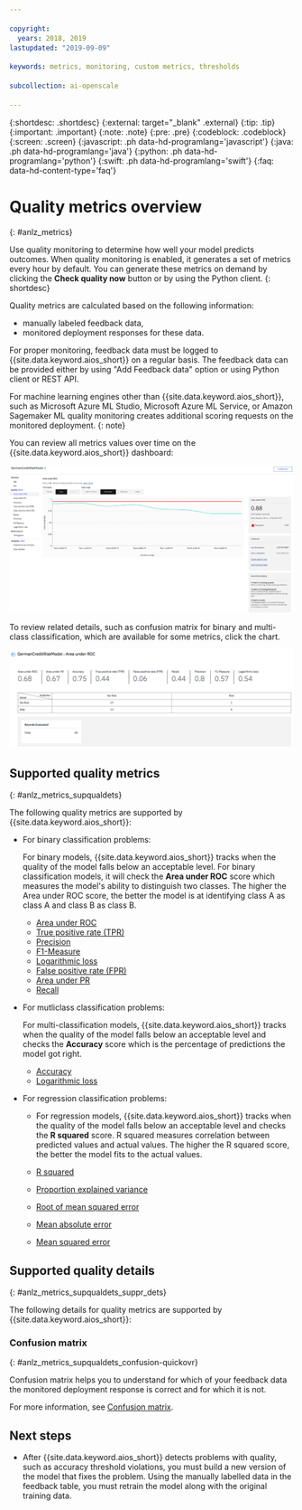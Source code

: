 ```yaml
---

copyright:
  years: 2018, 2019
lastupdated: "2019-09-09"

keywords: metrics, monitoring, custom metrics, thresholds

subcollection: ai-openscale

---
```


{:shortdesc: .shortdesc}
{:external: target="_blank" .external}
{:tip: .tip}
{:important: .important}
{:note: .note}
{:pre: .pre}
{:codeblock: .codeblock}
{:screen: .screen}
{:javascript: .ph data-hd-programlang='javascript'}
{:java: .ph data-hd-programlang='java'}
{:python: .ph data-hd-programlang='python'}
{:swift: .ph data-hd-programlang='swift'}
{:faq: data-hd-content-type='faq'}

# Quality metrics overview
{: #anlz_metrics}

Use quality monitoring to determine how well your model predicts outcomes. When quality monitoring is enabled, it generates a set of metrics every hour by default. You can generate these metrics on demand by clicking the **Check quality now** button or by using the Python client.
{: shortdesc}

Quality metrics are calculated based on the following information:

- manually labeled feedback data,
- monitored deployment responses for these data.

For proper monitoring, feedback data must be logged to {{site.data.keyword.aios_short}} on a regular basis. The feedback data can be provided either by using "Add Feedback data" option or using Python client or REST API.

For machine learning engines other than {{site.data.keyword.aios_short}}, such as Microsoft Azure ML Studio, Microsoft Azure ML Service, or Amazon Sagemaker ML quality monitoring creates additional scoring requests on the monitored deployment.
{: note}

You can review all metrics values over time on the {{site.data.keyword.aios_short}} dashboard:

![quality metrics chart showing drift of area under ROC](images/wos-quality_metrics_001.png)


To review related details, such as confusion matrix for binary and multi-class classification, which are available for some metrics, click the chart.

![detail table of quality metrics](images/wos-quality_metrics_002.png)

## Supported quality metrics
{: #anlz_metrics_supqualdets}

The following quality metrics are supported by {{site.data.keyword.aios_short}}:

-  For binary classification problems:

   For binary models, {{site.data.keyword.aios_short}} tracks when the quality of the model falls below an acceptable level. For binary classification models, it will check the **Area under ROC** score which measures the model's ability to distinguish two classes. The higher the Area under ROC score, the better the model is at identifying class A as class A and class B as class B.

   - [Area under ROC](/docs/services/ai-openscale?topic=ai-openscale-quality_roc)
   - [True positive rate (TPR)](/docs/services/ai-openscale?topic=ai-openscale-quality_tpr)
   - [Precision](/docs/services/ai-openscale?topic=ai-openscale-quality_precision)
   - [F1-Measure](/docs/services/ai-openscale?topic=ai-openscale-quality_f1-measr)
   - [Logarithmic loss](/docs/services/ai-openscale?topic=ai-openscale-quality_log_loss)
   - [False positive rate (FPR)](/docs/services/ai-openscale?topic=ai-openscale-quality_fpr_false)
   - [Area under PR](/docs/services/ai-openscale?topic=ai-openscale-quality-area-pr)
   - [Recall](/docs/services/ai-openscale?topic=ai-openscale-quality_recall)

-  For mutliclass classification problems:

   For multi-classification models, {{site.data.keyword.aios_short}} tracks when the quality of the model falls below an acceptable level and checks the **Accuracy** score which is the percentage of predictions the model got right.

   - [Accuracy](/docs/services/ai-openscale?topic=ai-openscale-accuracy-opener)
   - [Logarithmic loss](/docs/services/ai-openscale?topic=ai-openscale-quality_log_loss)

-  For regression classification problems:

   -  For regression models, {{site.data.keyword.aios_short}} tracks when the quality of the model falls below an acceptable level and checks the **R squared** score. R squared measures correlation between predicted values and actual values. The higher the R squared score, the better the model fits to the actual values.

   - [R squared](/docs/services/ai-openscale?topic=ai-openscale-quality_r_squared)
   - [Proportion explained variance](/docs/services/ai-openscale?topic=ai-openscale-quality_var)
   - [Root of mean squared error](/docs/services/ai-openscale?topic=ai-openscale-supqualdets_squ_errors_mean)
   - [Mean absolute error](/docs/services/ai-openscale?topic=ai-openscale-quality_abserror)
   - [Mean squared error](/docs/services/ai-openscale?topic=ai-openscale-quality_squerror)




## Supported quality details
{: #anlz_metrics_supqualdets_suppr_dets}

The following details for quality metrics are supported by {{site.data.keyword.aios_short}}:

### Confusion matrix
{: #anlz_metrics_supqualdets_confusion-quickovr}

Confusion matrix helps you to understand for which of your feedback data the monitored deployment response is correct and for which it is not.

For more information, see [Confusion matrix](/docs/services/ai-openscale?topic=ai-openscale-it-conf-mtx).

## Next steps

- After {{site.data.keyword.aios_short}} detects problems with quality, such as accuracy threshold violations, you must build a new version of the model that fixes the problem. Using the manually labelled data in the feedback table, you must retrain the model along with the original training data.

